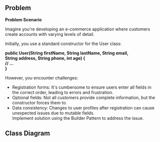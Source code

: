 ## Problem

<b>Problem Scenario</b>

Imagine you're developing an e-commerce application where customers create accounts with varying levels of detail.

Initially, you use a standard constructor for the User class:

<b>public User(String firstName, String lastName, String email,
<br>
           String address, String phone, int age) {
<br>
     // ...
<br>
}
</b>

However, you encounter challenges:
<ul>
<li>Registration forms: It's cumbersome to ensure users enter all fields in the correct order, leading to errors and frustration.</li>
<li>Optional fields: Not all customers provide complete information, but the constructor forces them to.</li>
<li>Data consistency: Changes to user profiles after registration can cause unexpected issues due to mutable fields.</li>
Implement solution using the Builder Pattern to address the issue.
</ul>

## Class Diagram
